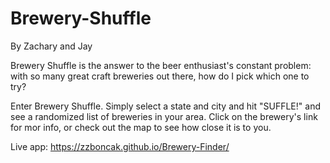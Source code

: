 # Brewery-Shuffle
 By Zachary and Jay

Brewery Shuffle is the answer to the beer enthusiast's constant problem: with so many great craft breweries out there, how do I pick which one to try?

Enter Brewery Shuffle. Simply select a state and city and hit "SUFFLE!" and see a randomized list of breweries in your area. Click on the brewery's link for mor info, or check out the map to see how close it is to you.

 Live app: https://zzboncak.github.io/Brewery-Finder/

